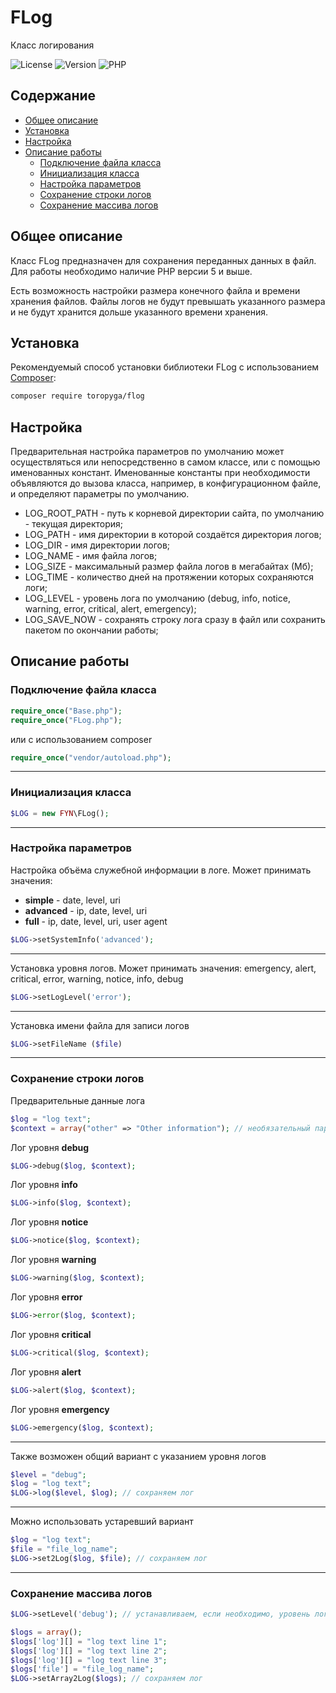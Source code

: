 # FLog
Класс логирования

![License](https://img.shields.io/badge/license-MIT-brightgreen.svg)
![Version](https://img.shields.io/badge/version-v2.2.1-blue.svg)
![PHP](https://img.shields.io/badge/php-v7.1_--_v8-blueviolet.svg)

## Содержание

- [Общее описание](#Общее-описание)
- [Установка](#Установка)
- [Настройка](#Настройка)
- [Описание работы](#описание-работы)
    - [Подключение файла класса](#Подключение-файла-класса)
    - [Инициализация класса](#Инициализация-класса)
    - [Настройка параметров](#Настройка-параметров)
    - [Сохранение строки логов](#Сохранение-строки-логов)
    - [Сохранение массива логов](#Сохранение-массива-логов)
    
## Общее описание

Класс FLog предназначен для сохранения переданных данных в файл.
Для работы необходимо наличие PHP версии 5 и выше.

Есть возможность настройки размера конечного файла и времени хранения файлов.
Файлы логов не будут превышать указанного размера и не будут хранится дольше указанного времени хранения.

## Установка

Рекомендуемый способ установки библиотеки FLog с использованием [Composer](http://getcomposer.org/):

```bash
composer require toropyga/flog
```

## Настройка
Предварительная настройка параметров по умолчанию может осуществляться или непосредственно в самом классе, или с помощью именованных констант.
Именованные константы при необходимости объявляются до вызова класса, например, в конфигурационном файле, и определяют параметры по умолчанию.
* LOG_ROOT_PATH - путь к корневой директории сайта, по умолчанию - текущая директория;
* LOG_PATH - имя директории в которой создаётся директория логов;
* LOG_DIR - имя директории логов;
* LOG_NAME - имя файла логов;
* LOG_SIZE - максимальный размер файла логов в мегабайтах (Мб);
* LOG_TIME - количество дней на протяжении которых сохраняются логи;
* LOG_LEVEL - уровень лога по умолчанию (debug, info, notice, warning, error, critical, alert, emergency);
* LOG_SAVE_NOW - сохранять строку лога сразу в файл или сохранить пакетом по окончании работы;

## Описание работы

### Подключение файла класса
```php
require_once("Base.php");
require_once("FLog.php");
```
или с использованием composer
```php
require_once("vendor/autoload.php");
```
---
### Инициализация класса
```php
$LOG = new FYN\FLog();
```
---
### Настройка параметров
Настройка объёма служебной информации в логе.
Может принимать значения:
* **simple** - date, level, uri
* **advanced** - ip, date, level, uri
* **full** - ip, date, level, uri, user agent
```php
$LOG->setSystemInfo('advanced');
```
---
Установка уровня логов.
Может принимать значения: emergency, alert, critical, error, warning, notice, info, debug 
```php
$LOG->setLogLevel('error');
```
---
Установка имени файла для записи логов
```php
$LOG->setFileName ($file)
```
---


### Сохранение строки логов
Предварительные данные лога
```php
$log = "log text";
$context = array("other" => "Other information"); // необязательный параметр
```

Лог уровня **debug**
```php
$LOG->debug($log, $context);
```
Лог уровня **info**
```php
$LOG->info($log, $context);
```
Лог уровня **notice**
```php
$LOG->notice($log, $context);
```
Лог уровня **warning**
```php
$LOG->warning($log, $context);
```
Лог уровня **error**
```php
$LOG->error($log, $context);
```
Лог уровня **critical**
```php
$LOG->critical($log, $context);
```
Лог уровня **alert**
```php
$LOG->alert($log, $context);
```
Лог уровня **emergency**
```php
$LOG->emergency($log, $context);
```
---
Также возможен общий вариант с указанием уровня логов
```php
$level = "debug";
$log = "log text";
$LOG->log($level, $log); // сохраняем лог
```
---
Можно использовать устаревший вариант
```php
$log = "log text";
$file = "file_log_name";
$LOG->set2Log($log, $file); // сохраняем лог
```
---
### Сохранение массива логов
```php
$LOG->setLevel('debug'); // устанавливаем, если необходимо, уровень логов

$logs = array();
$logs['log'][] = "log text line 1";
$logs['log'][] = "log text line 2";
$logs['log'][] = "log text line 3";
$logs['file'] = "file_log_name";
$LOG->setArray2Log($logs); // сохраняем лог
```

